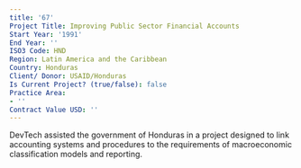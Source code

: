 ```yaml
---
title: '67'
Project Title: Improving Public Sector Financial Accounts
Start Year: '1991'
End Year: ''
ISO3 Code: HND
Region: Latin America and the Caribbean
Country: Honduras
Client/ Donor: USAID/Honduras
Is Current Project? (true/false): false
Practice Area:
- ''
Contract Value USD: ''
---
```


DevTech assisted the government of Honduras in a project designed to link accounting systems and procedures to the requirements of macroeconomic classification models and reporting.